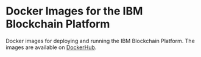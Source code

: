 # Docker Images for the IBM Blockchain Platform

Docker images for deploying and running the IBM Blockchain Platform.  The images are available on [DockerHub](https://hub.docker.com/u/ibmblockchain/).
